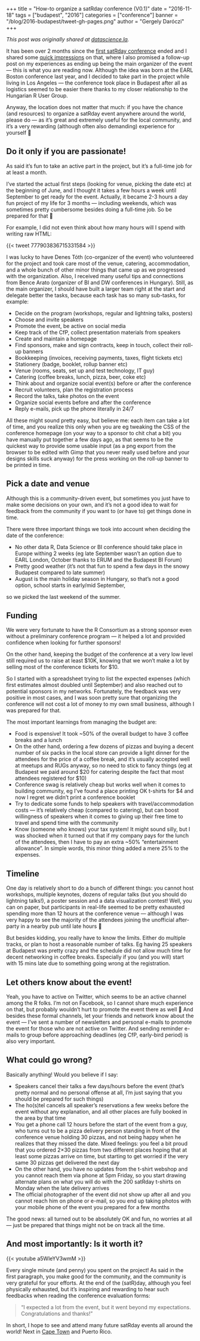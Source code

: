 +++
title = "How-to organize a satRday conference (V0.1)"
date = "2016-11-18"
tags = ["budapest", "2016"]
categories = ["conference"]
banner = "/blog/2016-budapest/tweet-gh-pages.png"
author = "Gergely Daróczi"
+++

*This post was originally shared at [datascience.la](http://datascience.la/how-to-organize-a-satrday-conference-v0-1/).*

It has been over 2 months since the [first satRday conference](http://budapest.satrdays.org/) ended and I shared some [quick impressions](/blog/2016/09/08/2016-budapest-impressions/) on that, where I also promised a follow-up post on my experiences as ending up being the main organizer of the event — this is what you are reading now. Although the idea was born at the EARL Boston conference last year, and I decided to take part in the project while living in Los Angeles — the conference took place in Budapest after all as logistics seemed to be easier there thanks to my closer relationship to the Hungarian R User Group.

Anyway, the location does not matter that much: if you have the chance (and resources) to organize a satRday event anywhere around the world, please do — as it’s great and extremely useful for the local community, and it’s a very rewarding (although often also demanding) experience for yourself 🙂

## Do it only if you are passionate!

As said it’s fun to take an active part in the project, but it’s a full-time job for at least a month.

I’ve started the actual first steps (looking for venue, picking the date etc) at the beginning of June, and I thought it takes a few hours a week until September to get ready for the event. Actually, it became 2-3 hours a day fun project of my life for 3 months — including weekends, which was sometimes pretty cumbersome besides doing a full-time job. So be prepared for that 🙂

For example, I did not even think about how many hours will I spend with writing raw HTML:

{{< tweet 777903836715331584 >}}

I was lucky to have Denes Tóth (co-organizer of the event) who volunteered for the project and took care most of the venue, catering, accommodation, and a whole bunch of other minor things that came up as we progressed with the organization. Also, I received many useful tips and connections from Bence Arato (organizer of BI and DW conferences in Hungary). Still, as the main organizer, I should have built a larger team right at the start and delegate better the tasks, because each task has so many sub-tasks, for example:

* Decide on the program (workshops, regular and lightning talks, posters)
* Choose and invite speakers
* Promote the event, be active on social media
* Keep track of the CfP, collect presentation materials from speakers
* Create and maintain a homepage
* Find sponsors, make and sign contracts, keep in touch, collect their roll-up banners
* Bookkeeping (invoices, receiving payments, taxes, flight tickets etc)
* Stationery (badge, booklet, rollup banner etc)
* Venue (rooms, seats, set up and test technology, IT guy)
* Catering (coffee breaks, lunch, pizza, beer, coke etc)
* Think about and organize social event(s) before or after the conference
* Recruit volunteers, plan the registration process
* Record the talks, take photos on the event
* Organize social events before and after the conference
* Reply e-mails, pick up the phone literally in 24/7

All these might sound pretty easy, but believe me: each item can take a lot of time, and you realize this only when you are eg tweaking the CSS of the conference homepage (on your way to a sponsor to chit chat a bit) you have manually put together a few days ago, as that seems to be the quickest way to provide some usable input (as a png export from the browser to be edited with Gimp that you never really used before and your designs skills suck anyway) for the press working on the roll-up banner to be printed in time.

## Pick a date and venue

Although this is a community-driven event, but sometimes you just have to make some decisions on your own, and it’s not a good idea to wait for feedback from the community if you want to (or have to) get things done in time.

There were three important things we took into account when deciding the date of the conference:

* No other data R, Data Science or BI conference should take place in Europe withing 2 weeks (eg late September wasn’t an option due to EARL London, October thanks to ERUM and the Budapest BI Forum)
* Pretty good weather (it’s not that fun to spend a few days in the snowy Budapest compared to late summer)
* August is the main holiday season in Hungary, so that’s not a good option, school starts in early/mid September,

so we picked the last weekend of the summer.

## Funding

We were very fortunate to have the R Consortium as a strong sponsor even without a preliminary conference program — it helped a lot and provided confidence when looking for further sponsors!

On the other hand, keeping the budget of the conference at a very low level still required us to raise at least $10K, knowing that we won’t make a lot by selling most of the conference tickets for $10.

So I started with a spreadsheet trying to list the expected expenses (which first estimates almost doubled until September) and also reached out to potential sponsors in my networks. Fortunately, the feedback was very positive in most cases, and I was soon pretty sure that organizing the conference will not cost a lot of money to my own small business, although I was prepared for that.

The most important learnings from managing the budget are:

* Food is expensive! It took ~50% of the overall budget to have 3 coffee breaks and a lunch
* On the other hand, ordering a few dozens of pizzas and buying a decent number of six packs in the local store can provide a light dinner for the attendees for the price of a coffee break, and it’s usually accepted well at meetups and RUGs anyway, so no need to stick to fancy things (eg at Budapest we paid around $20 for catering despite the fact that most attendees registered for $10)
* Conference swag is relatively cheap but works well when it comes to building community, eg I’ve found a place printing OK t-shirts for $4 and now I regret we didn’t print a conference booklet
* Try to dedicate some funds to help speakers with travel/accommodation costs — it’s relatively cheap (compared to catering), but can boost willingness of speakers when it comes to giving up their free time to travel and spend time with the community
* Know (someone who knows) your tax system! It might sound silly, but I was shocked when it turned out that if my company pays for the lunch of the attendees, then I have to pay an extra ~50% “entertainment allowance”. In simple words, this minor thing added a mere 25% to the expenses.

## Timeline

One day is relatively short to do a bunch of different things: you cannot host workshops, multiple keynotes, dozens of regular talks (but you should do lightning talks!), a poster session and a data visualization contest! Well, you can on paper, but participants in real-life seemed to be pretty exhausted spending more than 12 hours at the conference venue — although I was very happy to see the majority of the attendees joining the unofficial after-party in a nearby pub until late hours 🙂

But besides kidding, you really have to know the limits. Either do multiple tracks, or plan to host a reasonable number of talks. Eg having 25 speakers at Budapest was pretty crazy and the schedule did not allow much time for decent networking in coffee breaks. Especially if you (and you will) start with 15 mins late due to something going wrong at the registration.

## Let others know about the event!

Yeah, you have to active on Twitter, which seems to be an active channel among the R folks. I’m not on Facebook, so I cannot share much experience on that, but probably wouldn’t hurt to promote the event there as well 🙂 And besides these formal channels, let your friends and network know about the event — I’ve sent a number of newsletters and personal e-mails to promote the event for those who are not active on Twitter. And sending reminder e-mails to group before approaching deadlines (eg CfP, early-bird period) is also very important.

## What could go wrong?

Basically anything! Would you believe if I say:

* Speakers cancel their talks a few days/hours before the event (that’s pretty normal and no personal offense at all, I’m just saying that you should be prepared for such things)
* The ho(s)tel cancels all speaker’s reservations a few weeks before the event without any explanation, and all other places are fully booked in the area by that time
* You get a phone call 12 hours before the start of the event from a guy, who turns out to be a pizza delivery person standing in front of the conference venue holding 30 pizzas, and not being happy when he realizes that they missed the date. Mixed feelings: you feel a bit proud that you ordered 2×30 pizzas from two different places hoping that at least some pizzas arrive on time, but starting to get worried if the very same 30 pizzas get delivered the next day
* On the other hand, you have no updates from the t-shirt webshop and you cannot reach them via phone at 5pm Friday, so you start drawing alternate plans on what you will do with the 200 satRday t-shirts on Monday when the late delivery arrives
* The official photographer of the event did not show up after all and you cannot reach him on phone or e-mail, so you end up taking photos with your mobile phone of the event you prepared for a few months

The good news: all turned out to be absolutely OK and fun, no worries at all — just be prepared that things might not be on track all the time.

## And most importantly: Is it worth it?

{{< youtube a5WleYV3wmM >}}

Every single minute (and penny) you spent on the project! As said in the first paragraph, you make good for the community, and the community is very grateful for your efforts. At the end of the (satR)day, although you feel physically exhausted, but it’s inspiring and rewarding to hear such feedbacks when reading the conference evaluation forms:

> “I expected a lot from the event, but it went beyond my expectations. Congratulations and thanks!”

In short, I hope to see and attend many future satRday events all around the world! Next in [Cape Town](http://satrdays.org/capetown2017/) and Puerto Rico.

